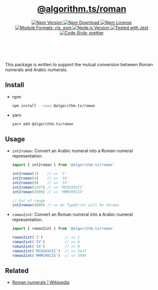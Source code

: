 <header>
  <h1 align="center">
    <a href="https://github.com/guanghechen/algorithm.ts/tree/@algorithm.ts/roman@4.0.2/packages/roman#readme">@algorithm.ts/roman</a>
  </h1>
  <div align="center">
    <a href="https://www.npmjs.com/package/@algorithm.ts/roman">
      <img
        alt="Npm Version"
        src="https://img.shields.io/npm/v/@algorithm.ts/roman.svg"
      />
    </a>
    <a href="https://www.npmjs.com/package/@algorithm.ts/roman">
      <img
        alt="Npm Download"
        src="https://img.shields.io/npm/dm/@algorithm.ts/roman.svg"
      />
    </a>
    <a href="https://www.npmjs.com/package/@algorithm.ts/roman">
      <img
        alt="Npm License"
        src="https://img.shields.io/npm/l/@algorithm.ts/roman.svg"
      />
    </a>
    <a href="#install">
      <img
        alt="Module Formats: cjs, esm"
        src="https://img.shields.io/badge/module_formats-cjs%2C%20esm-green.svg"
      />
    </a>
    <a href="https://github.com/nodejs/node">
      <img
        alt="Node.js Version"
        src="https://img.shields.io/node/v/@algorithm.ts/roman"
      />
    </a>
    <a href="https://github.com/facebook/jest">
      <img
        alt="Tested with Jest"
        src="https://img.shields.io/badge/tested_with-jest-9c465e.svg"
      />
    </a>
    <a href="https://github.com/prettier/prettier">
      <img
        alt="Code Style: prettier"
        src="https://img.shields.io/badge/code_style-prettier-ff69b4.svg?style=flat-square"
      />
    </a>
  </div>
</header>
<br/>

This package is written to support the mutual conversion between Roman numerals and Arabic numerals.

## Install

- npm

  ```bash
  npm install --save @algorithm.ts/roman
  ```

- yarn

  ```bash
  yarn add @algorithm.ts/roman
  ```

## Usage

- `int2roman`: Convert an Arabic numeral into a Roman numeral representation.

  ```typescript
  import { int2roman } from '@algorithm.ts/roman'

  int2roman(1)    // => 'I'
  int2roman(4)    // => 'IV'
  int2roman(9)    // => 'IX'
  int2roman(1437) // => 'MCDXXXVII'
  int2roman(3999) // => 'MMMCMXCIX'

  // Out of range
  int2roman(4000) // => An TypeError will be thrown
  ```

- `roman2int`: Convert an Roman numeral into a Arabic numeral representation.

  ```typescript
  import { roman2int } from '@algorithm.ts/roman'

  roman2int('I')          // => 1
  roman2int('IV')         // => 4
  roman2int('IX')         // => 9
  roman2int('MCDXXXVII')  // => 1437
  roman2int('MMMCMXCIX')  // => 3999
  ```

## Related

- [Roman numerals | Wikipedia](https://en.wikipedia.org/wiki/Roman_numerals)

[homepage]:
  https://github.com/guanghechen/algorithm.ts/tree/@algorithm.ts/roman@4.0.2/packages/roman#readme
